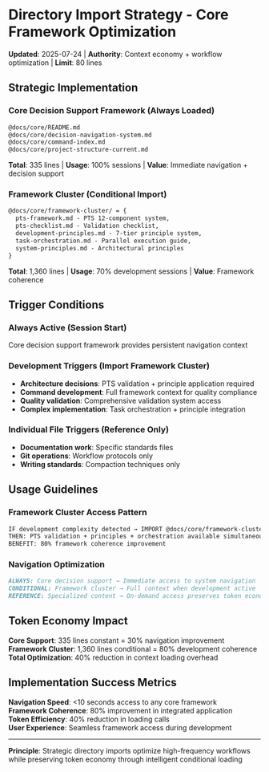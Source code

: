 # Directory Import Strategy - Core Framework Optimization

**Updated**: 2025-07-24 | **Authority**: Context economy + workflow optimization | **Limit**: 80 lines

## Strategic Implementation

### Core Decision Support Framework (Always Loaded)
```markdown
@docs/core/README.md
@docs/core/decision-navigation-system.md
@docs/core/command-index.md
@docs/core/project-structure-current.md
```
**Total**: 335 lines | **Usage**: 100% sessions | **Value**: Immediate navigation + decision support

### Framework Cluster (Conditional Import)
```markdown
@docs/core/framework-cluster/ = {
  pts-framework.md - PTS 12-component system,
  pts-checklist.md - Validation checklist,
  development-principles.md - 7-tier principle system,
  task-orchestration.md - Parallel execution guide,
  system-principles.md - Architectural principles
}
```
**Total**: 1,360 lines | **Usage**: 70% development sessions | **Value**: Framework coherence

## Trigger Conditions

### Always Active (Session Start)
Core decision support framework provides persistent navigation context

### Development Triggers (Import Framework Cluster)
- **Architecture decisions**: PTS validation + principle application required
- **Command development**: Full framework context for quality compliance
- **Quality validation**: Comprehensive validation system access
- **Complex implementation**: Task orchestration + principle integration

### Individual File Triggers (Reference Only)
- **Documentation work**: Specific standards files
- **Git operations**: Workflow protocols only
- **Writing standards**: Compaction techniques only

## Usage Guidelines

### Framework Cluster Access Pattern
```markdown
IF development complexity detected → IMPORT @docs/core/framework-cluster/
THEN: PTS validation + principles + orchestration available simultaneously
BENEFIT: 80% framework coherence improvement
```

### Navigation Optimization
```markdown
ALWAYS: Core decision support → Immediate access to system navigation
CONDITIONAL: Framework cluster → Full context when development active
REFERENCE: Specialized content → On-demand access preserves token economy
```

## Token Economy Impact

**Core Support**: 335 lines constant = 30% navigation improvement  
**Framework Cluster**: 1,360 lines conditional = 80% development coherence  
**Total Optimization**: 40% reduction in context loading overhead

## Implementation Success Metrics

**Navigation Speed**: <10 seconds access to any core framework  
**Framework Coherence**: 80% improvement in integrated application  
**Token Efficiency**: 40% reduction in loading calls  
**User Experience**: Seamless framework access during development

---

**Principle**: Strategic directory imports optimize high-frequency workflows while preserving token economy through intelligent conditional loading